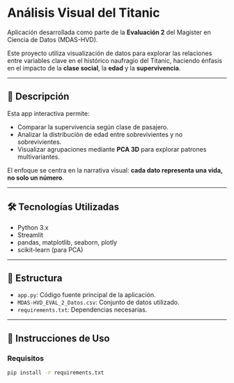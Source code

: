 # Análisis Visual del Titanic

Aplicación desarrollada como parte de la **Evaluación 2** del Magíster en Ciencia de Datos (MDAS-HVD).

Este proyecto utiliza visualización de datos para explorar las relaciones entre variables clave en el histórico naufragio del Titanic, haciendo énfasis en el impacto de la **clase social**, la **edad** y la **supervivencia**.

---

## 📌 Descripción

Esta app interactiva permite:

- Comparar la supervivencia según clase de pasajero.
- Analizar la distribución de edad entre sobrevivientes y no sobrevivientes.
- Visualizar agrupaciones mediante **PCA 3D** para explorar patrones multivariantes.

El enfoque se centra en la narrativa visual: **cada dato representa una vida, no solo un número**.

---

## 🛠️ Tecnologías Utilizadas

- Python 3.x
- Streamlit
- pandas, matplotlib, seaborn, plotly
- scikit-learn (para PCA)

---

## 🧭 Estructura

- `app.py`: Código fuente principal de la aplicación.
- `MDAS-HVD_EVAL_2_Datos.csv`: Conjunto de datos utilizado.
- `requirements.txt`: Dependencias necesarias.

---

## 🚀 Instrucciones de Uso

### Requisitos

```bash
pip install -r requirements.txt
